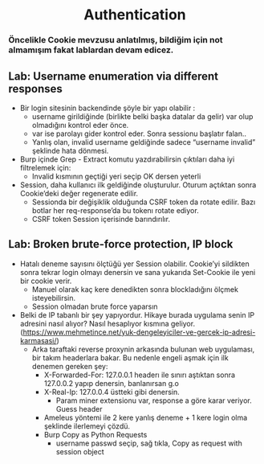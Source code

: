 <h1 align="center">Authentication</h1>

### Öncelikle Cookie mevzusu anlatılmış, bildiğim için not almamışım fakat lablardan devam edicez.

## Lab: Username enumeration via different responses
- Bir login sitesinin backendinde şöyle bir yapı olabilir :
  - username girildiğinde (birlikte belki başka datalar da gelir) var olup olmadığını kontrol eder önce.
  - var ise parolayı gider kontrol eder. Sonra sessionu başlatır falan..
  - Yanlış olan, invalid username geldiğinde sadece “username invalid” şeklinde hata dönmesi.
- Burp içinde Grep - Extract komutu yazdırabilirsin çıktıları daha iyi filtrelemek için:
  - Invalid kısmının geçtiği yeri seçip OK dersen yeterli
- Session, daha kullanıcı ilk geldiğinde oluşturulur. Oturum açtıktan sonra Cookie’deki değer regenerate edilir.
    - Sessionda bir değişiklik olduğunda CSRF token da rotate edilir. Bazı botlar her req-response’da bu tokenı rotate ediyor.
    - CSRF token Session içerisinde barındırılır.
## Lab: Broken brute-force protection, IP block
- Hatalı deneme sayısını ölçtüğü yer Session olabilir. Cookie’yi sildikten sonra tekrar login olmayı denersin ve sana yukarıda Set-Cookie ile yeni bir cookie verir.
    - Manuel olarak kaç kere denedikten sonra blockladığını ölçmek isteyebilirsin.
    - Session olmadan brute force yaparsın
- Belki de IP tabanlı bir şey yapıyordur. Hikaye burada uygulama senin IP adresini nasıl alıyor? Nasıl hesaplıyor kısmına geliyor. (https://www.mehmetince.net/yuk-dengeleyiciler-ve-gercek-ip-adresi-karmasasi/)
    - Arka taraftaki reverse proxynin arkasında bulunan web uygulaması, bir takım headerlara bakar. Bu nedenle engeli aşmak için ilk denemen gereken şey:
        - X-Forwarded-For: 127.0.0.1 headerı ile sınırı aştıktan sonra 127.0.0.2 yapıp denersin, banlanırsan g.o
        - X-Real-Ip: 127.0.0.4 üstteki gibi denersin.
            - Param miner extensionu var, response a göre karar veriyor. Guess header
        - Ameleus yöntemi ile 2 kere yanlış deneme + 1 kere login olma şeklinde ilerlemeyi çözdü.
        - Burp Copy as Python Requests
            - username passwd seçip, sağ tıkla, Copy as request with session object
